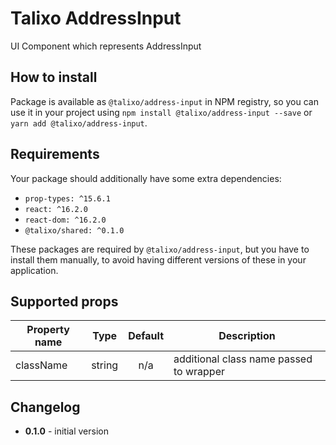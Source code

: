 # Talixo AddressInput

UI Component which represents AddressInput

## How to install

Package is available as `@talixo/address-input` in NPM registry, so you can use it in your project
using `npm install @talixo/address-input --save` or `yarn add @talixo/address-input`.

## Requirements

Your package should additionally have some extra dependencies:

- `prop-types: ^15.6.1`
- `react: ^16.2.0`
- `react-dom: ^16.2.0`
- `@talixo/shared: ^0.1.0`

These packages are required by `@talixo/address-input`, but you have to install them manually,
to avoid having different versions of these in your application.

## Supported props

Property name | Type      | Default | Description                    
--------------|-----------|:-------:|--------------------------------
className     | string    | n/a     | additional class name passed to wrapper

## Changelog

- **0.1.0** - initial version
